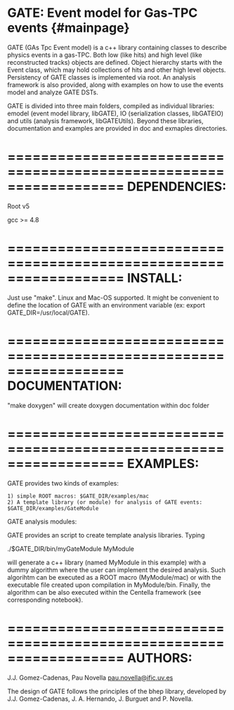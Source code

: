 GATE: Event model for Gas-TPC events        {#mainpage}
==================================================================

GATE (GAs Tpc Event model) is a c++ library containing classes to describe physics events in a gas-TPC. Both low (like hits) and high level (like reconstructed tracks) objects are defined. Object hierarchy starts with the Event class, which may hold collections of hits and other high level objects.
Persistency of GATE classes is implemented via root. An analysis framework is also provided, along with examples on how to use the events model and analyze GATE DSTs. 

GATE is divided into three main folders, compiled as individual libraries: emodel (event model library, libGATE), IO (serialization classes, libGATEIO) and utils (analysis framework, libGATEUtils). Beyond these libraries, documentation and examples are provided in doc and exmaples directories. 


==================================================================
DEPENDENCIES:
==================================================================

Root v5

gcc >= 4.8

==================================================================
INSTALL:
==================================================================

Just use "make". Linux and Mac-OS supported. It might be convenient to define the location of GATE with an environment variable (ex: export GATE_DIR=/usr/local/GATE).

==================================================================
DOCUMENTATION:
==================================================================

"make doxygen" will create doxygen documentation within doc folder

==================================================================
EXAMPLES:
==================================================================

GATE provides two kinds of examples:

    1) simple ROOT macros: $GATE_DIR/examples/mac
    2) A template library (or module) for analysis of GATE events: $GATE_DIR/examples/GateModule


GATE analysis modules:

GATE provides an script to create template analysis libraries. Typing

./$GATE_DIR/bin/myGateModule MyModule

will generate a c++ library (named MyModule in this example) with a dummy algorithm where the user can implement the desired analysis. Such algorihtm can be executed as a ROOT macro (MyModule/mac) or with the executable file created upon compilation in MyModule/bin. Finally, the algorithm can be also executed within the Centella framework (see corresponding notebook).

==================================================================
AUTHORS:
==================================================================
 
J.J. Gomez-Cadenas, Pau Novella <pau.novella@ific.uv.es>

The design of GATE follows the principles of the bhep library, developed by J.J. Gomez-Cadenas, J. A. Hernando, J. Burguet and P. Novella.